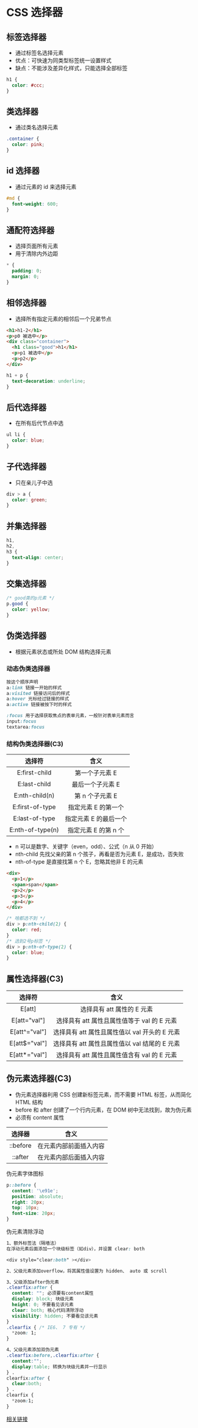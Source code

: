 # CSS 选择器

## 标签选择器

- 通过标签名选择元素
- 优点：可快速为同类型标签统一设置样式
- 缺点：不能涉及差异化样式，只能选择全部标签

```css
h1 {
  color: #ccc;
}
```

## 类选择器

- 通过类名选择元素

```css
.container {
  color: pink;
}
```

## id 选择器

- 通过元素的 id 来选择元素

```css
#md {
  font-weight: 600;
}
```

## 通配符选择器

- 选择页面所有元素
- 用于清除内外边距

```css
* {
  padding: 0;
  margin: 0;
}
```

## 相邻选择器

- 选择所有指定元素的相邻后一个兄弟节点

```html
<h1>h1-2</h1>
<p>p0 被选中</p>
<div class="container">
  <h1 class="good">h1</h1>
  <p>p1 被选中</p>
  <p>p2</p>
</div>
```

```css
h1 + p {
  text-decoration: underline;
}
```

## 后代选择器

- 在所有后代节点中选

```css
ul li {
  color: blue;
}
```

## 子代选择器

- 只在亲儿子中选

```css
div > a {
  color: green;
}
```

## 并集选择器

```css
h1,
h2,
h3 {
  text-align: center;
}
```

## 交集选择器

```css
/* good类的p元素 */
p.good {
  color: yellow;
}
```

## 伪类选择器

- 根据元素状态或所处 DOM 结构选择元素

### 动态伪类选择器

```css
按这个顺序声明
a:link 链接一开始的样式
a:visited 链接访问后的样式
a:hover 光标经过链接的样式
a:active 链接被按下时的样式

:focus 用于选择获取焦点的表单元素，一般针对表单元素而言
input:focus
textarea:focus
```

### 结构伪类选择器(C3)

|      选择符      |         含义          |
| :--------------: | :-------------------: |
|  E:first-child   |    第一个子元素 E     |
|   E:last-child   |   最后一个子元素 E    |
|  E:nth-child(n)  |    第 n 个子元素 E    |
| E:first-of-type  |  指定元素 E 的第一个  |
|  E:last-of-type  | 指定元素 E 的最后一个 |
| E:nth-of-type(n) | 指定元素 E 的第 n 个  |

- n 可以是数字、关键字（even，odd）、公式（n 从 0 开始）
- nth-child 先找父亲的第 n 个孩子，再看是否为元素 E，是成功，否失败
- nth-of-type 是直接找第 n 个 E，忽略其他非 E 的元素

```html
<div>
  <p>1</p>
  <span>span</span>
  <p>2</p>
  <p>3</p>
  <p>4</p>
</div>
```

```css
/* 啥都选不到 */
div > p:nth-child(2) {
  color: red;
}
/* 选到2号p标签 */
div > p:nth-of-type(2) {
  color: blue;
}
```

## 属性选择器(C3)

|    选择符     |                     含义                      |
| :-----------: | :-------------------------------------------: |
|    E[att]     |          选择具有 att 属性的 E 元素           |
| E[att="val"]  |  选择具有 att 属性且属性值等于 val 的 E 元素  |
| E[att^="val"] | 选择具有 att 属性且属性值以 val 开头的 E 元素 |
| E[att$="val"] | 选择具有 att 属性且属性值以 val 结尾的 E 元素 |
| E[att*="val"] |  选择具有 att 属性且属性值含有 val 的 E 元素  |

## 伪元素选择器(C3)

- 伪元素选择器利用 CSS 创建新标签元素，而不需要 HTML 标签，从而简化 HTML 结构
- before 和 after 创建了一个行内元素，在 DOM 树中无法找到，故为伪元素
- 必须有 content 属性

|  选择器  |          含义          |
| :------: | :--------------------: |
| ::before | 在元素内部前面插入内容 |
| ::after  | 在元素内部后面插入内容 |

伪元素字体图标

```css
p::before {
  content: '\e91e';
  position: absolute;
  right: 20px;
  top: 10px;
  font-size: 20px;
}
```

伪元素清除浮动

```css
1、额外标签法（隔墙法）
在浮动元素后面添加一个块级标签（如div），并设置 clear: both

<div style="clear:both" ></div>

2、父级元素添加overflow，将其属性值设置为 hidden、 auto 或 scroll

3、父级添加after伪元素
.clearfix:after {
  content: ""; 必须要有content属性
  display: block; 块级元素
  height: 0; 不要看见该元素
  clear: both; 核心代码清除浮动
  visibility: hidden; 不要看见该元素
}
.clearfix { /* IE6、 7 专有 */
  *zoom: 1;
}

4、父级元素添加双伪元素
.clearfix:before,.clearfix:after {
  content:"";
  display:table; 转换为块级元素并一行显示
} .
clearfix:after {
  clear:both;
} .
clearfix {
  *zoom:1;
}
```

[相关链接](https://juejin.cn/post/6976646049456717838)
